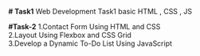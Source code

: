 **# Task1**
Web Development Task1 basic HTML , CSS , JS

**#Task-2**
1.Contact Form Using HTML and CSS                                                          
2.Layout Using Flexbox and CSS Grid                                    
3.Develop a Dynamic To-Do List Using JavaScript          
